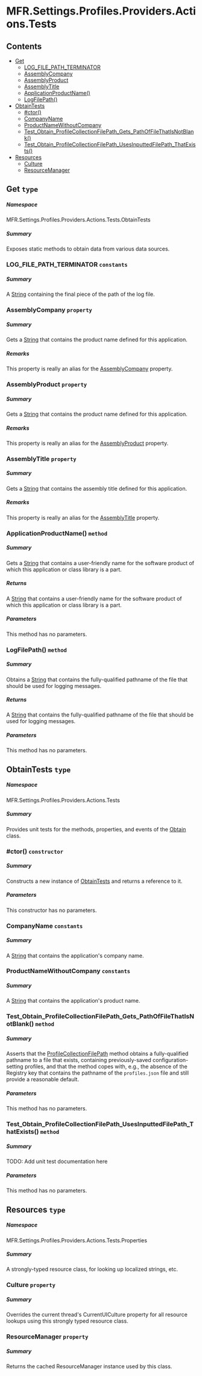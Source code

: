 <a name='assembly'></a>
# MFR.Settings.Profiles.Providers.Actions.Tests

## Contents

- [Get](#T-MFR-Settings-Profiles-Providers-Actions-Tests-ObtainTests-Get 'MFR.Settings.Profiles.Providers.Actions.Tests.ObtainTests.Get')
  - [LOG_FILE_PATH_TERMINATOR](#F-MFR-Settings-Profiles-Providers-Actions-Tests-ObtainTests-Get-LOG_FILE_PATH_TERMINATOR 'MFR.Settings.Profiles.Providers.Actions.Tests.ObtainTests.Get.LOG_FILE_PATH_TERMINATOR')
  - [AssemblyCompany](#P-MFR-Settings-Profiles-Providers-Actions-Tests-ObtainTests-Get-AssemblyCompany 'MFR.Settings.Profiles.Providers.Actions.Tests.ObtainTests.Get.AssemblyCompany')
  - [AssemblyProduct](#P-MFR-Settings-Profiles-Providers-Actions-Tests-ObtainTests-Get-AssemblyProduct 'MFR.Settings.Profiles.Providers.Actions.Tests.ObtainTests.Get.AssemblyProduct')
  - [AssemblyTitle](#P-MFR-Settings-Profiles-Providers-Actions-Tests-ObtainTests-Get-AssemblyTitle 'MFR.Settings.Profiles.Providers.Actions.Tests.ObtainTests.Get.AssemblyTitle')
  - [ApplicationProductName()](#M-MFR-Settings-Profiles-Providers-Actions-Tests-ObtainTests-Get-ApplicationProductName 'MFR.Settings.Profiles.Providers.Actions.Tests.ObtainTests.Get.ApplicationProductName')
  - [LogFilePath()](#M-MFR-Settings-Profiles-Providers-Actions-Tests-ObtainTests-Get-LogFilePath 'MFR.Settings.Profiles.Providers.Actions.Tests.ObtainTests.Get.LogFilePath')
- [ObtainTests](#T-MFR-Settings-Profiles-Providers-Actions-Tests-ObtainTests 'MFR.Settings.Profiles.Providers.Actions.Tests.ObtainTests')
  - [#ctor()](#M-MFR-Settings-Profiles-Providers-Actions-Tests-ObtainTests-#ctor 'MFR.Settings.Profiles.Providers.Actions.Tests.ObtainTests.#ctor')
  - [CompanyName](#F-MFR-Settings-Profiles-Providers-Actions-Tests-ObtainTests-CompanyName 'MFR.Settings.Profiles.Providers.Actions.Tests.ObtainTests.CompanyName')
  - [ProductNameWithoutCompany](#F-MFR-Settings-Profiles-Providers-Actions-Tests-ObtainTests-ProductNameWithoutCompany 'MFR.Settings.Profiles.Providers.Actions.Tests.ObtainTests.ProductNameWithoutCompany')
  - [Test_Obtain_ProfileCollectionFilePath_Gets_PathOfFileThatIsNotBlank()](#M-MFR-Settings-Profiles-Providers-Actions-Tests-ObtainTests-Test_Obtain_ProfileCollectionFilePath_Gets_PathOfFileThatIsNotBlank 'MFR.Settings.Profiles.Providers.Actions.Tests.ObtainTests.Test_Obtain_ProfileCollectionFilePath_Gets_PathOfFileThatIsNotBlank')
  - [Test_Obtain_ProfileCollectionFilePath_UsesInputtedFilePath_ThatExists()](#M-MFR-Settings-Profiles-Providers-Actions-Tests-ObtainTests-Test_Obtain_ProfileCollectionFilePath_UsesInputtedFilePath_ThatExists 'MFR.Settings.Profiles.Providers.Actions.Tests.ObtainTests.Test_Obtain_ProfileCollectionFilePath_UsesInputtedFilePath_ThatExists')
- [Resources](#T-MFR-Settings-Profiles-Providers-Actions-Tests-Properties-Resources 'MFR.Settings.Profiles.Providers.Actions.Tests.Properties.Resources')
  - [Culture](#P-MFR-Settings-Profiles-Providers-Actions-Tests-Properties-Resources-Culture 'MFR.Settings.Profiles.Providers.Actions.Tests.Properties.Resources.Culture')
  - [ResourceManager](#P-MFR-Settings-Profiles-Providers-Actions-Tests-Properties-Resources-ResourceManager 'MFR.Settings.Profiles.Providers.Actions.Tests.Properties.Resources.ResourceManager')

<a name='T-MFR-Settings-Profiles-Providers-Actions-Tests-ObtainTests-Get'></a>
## Get `type`

##### Namespace

MFR.Settings.Profiles.Providers.Actions.Tests.ObtainTests

##### Summary

Exposes static methods to obtain data from various data sources.

<a name='F-MFR-Settings-Profiles-Providers-Actions-Tests-ObtainTests-Get-LOG_FILE_PATH_TERMINATOR'></a>
### LOG_FILE_PATH_TERMINATOR `constants`

##### Summary

A [String](http://msdn.microsoft.com/query/dev14.query?appId=Dev14IDEF1&l=EN-US&k=k:System.String 'System.String') containing the final piece of the path of the
log file.

<a name='P-MFR-Settings-Profiles-Providers-Actions-Tests-ObtainTests-Get-AssemblyCompany'></a>
### AssemblyCompany `property`

##### Summary

Gets a [String](http://msdn.microsoft.com/query/dev14.query?appId=Dev14IDEF1&l=EN-US&k=k:System.String 'System.String') that contains the product name defined
for this application.

##### Remarks

This property is really an alias for the
[AssemblyCompany](#P-AssemblyMetadata-AssemblyCompany 'AssemblyMetadata.AssemblyCompany') property.

<a name='P-MFR-Settings-Profiles-Providers-Actions-Tests-ObtainTests-Get-AssemblyProduct'></a>
### AssemblyProduct `property`

##### Summary

Gets a [String](http://msdn.microsoft.com/query/dev14.query?appId=Dev14IDEF1&l=EN-US&k=k:System.String 'System.String') that contains the product name defined
for this application.

##### Remarks

This property is really an alias for the
[AssemblyProduct](#P-AssemblyMetadata-AssemblyProduct 'AssemblyMetadata.AssemblyProduct') property.

<a name='P-MFR-Settings-Profiles-Providers-Actions-Tests-ObtainTests-Get-AssemblyTitle'></a>
### AssemblyTitle `property`

##### Summary

Gets a [String](http://msdn.microsoft.com/query/dev14.query?appId=Dev14IDEF1&l=EN-US&k=k:System.String 'System.String') that contains the assembly title defined
for this application.

##### Remarks

This property is really an alias for the
[AssemblyTitle](#P-AssemblyMetadata-AssemblyTitle 'AssemblyMetadata.AssemblyTitle') property.

<a name='M-MFR-Settings-Profiles-Providers-Actions-Tests-ObtainTests-Get-ApplicationProductName'></a>
### ApplicationProductName() `method`

##### Summary

Gets a [String](http://msdn.microsoft.com/query/dev14.query?appId=Dev14IDEF1&l=EN-US&k=k:System.String 'System.String') that contains a user-friendly name for
the software product of which this application or class library is a part.

##### Returns

A [String](http://msdn.microsoft.com/query/dev14.query?appId=Dev14IDEF1&l=EN-US&k=k:System.String 'System.String') that contains a user-friendly name
for the software product of which this application or class library is a part.

##### Parameters

This method has no parameters.

<a name='M-MFR-Settings-Profiles-Providers-Actions-Tests-ObtainTests-Get-LogFilePath'></a>
### LogFilePath() `method`

##### Summary

Obtains a [String](http://msdn.microsoft.com/query/dev14.query?appId=Dev14IDEF1&l=EN-US&k=k:System.String 'System.String') that contains the fully-qualified
pathname of the file that should be used for logging messages.

##### Returns

A [String](http://msdn.microsoft.com/query/dev14.query?appId=Dev14IDEF1&l=EN-US&k=k:System.String 'System.String') that contains the fully-qualified
pathname of the file that should be used for logging messages.

##### Parameters

This method has no parameters.

<a name='T-MFR-Settings-Profiles-Providers-Actions-Tests-ObtainTests'></a>
## ObtainTests `type`

##### Namespace

MFR.Settings.Profiles.Providers.Actions.Tests

##### Summary

Provides unit tests for the methods, properties, and events of the
[Obtain](#T-MFR-Settings-Profiles-Providers-Actions-Obtain 'MFR.Settings.Profiles.Providers.Actions.Obtain') class.

<a name='M-MFR-Settings-Profiles-Providers-Actions-Tests-ObtainTests-#ctor'></a>
### #ctor() `constructor`

##### Summary

Constructs a new instance of
[ObtainTests](#T-MFR-Settings-Profiles-Providers-Actions-Tests-ObtainTests 'MFR.Settings.Profiles.Providers.Actions.Tests.ObtainTests') and
returns a reference to it.

##### Parameters

This constructor has no parameters.

<a name='F-MFR-Settings-Profiles-Providers-Actions-Tests-ObtainTests-CompanyName'></a>
### CompanyName `constants`

##### Summary

A [String](http://msdn.microsoft.com/query/dev14.query?appId=Dev14IDEF1&l=EN-US&k=k:System.String 'System.String') that contains the application's company name.

<a name='F-MFR-Settings-Profiles-Providers-Actions-Tests-ObtainTests-ProductNameWithoutCompany'></a>
### ProductNameWithoutCompany `constants`

##### Summary

A [String](http://msdn.microsoft.com/query/dev14.query?appId=Dev14IDEF1&l=EN-US&k=k:System.String 'System.String') that contains the application's product name.

<a name='M-MFR-Settings-Profiles-Providers-Actions-Tests-ObtainTests-Test_Obtain_ProfileCollectionFilePath_Gets_PathOfFileThatIsNotBlank'></a>
### Test_Obtain_ProfileCollectionFilePath_Gets_PathOfFileThatIsNotBlank() `method`

##### Summary

Asserts that the
[ProfileCollectionFilePath](#M-MFR-Settings-Profiles-Providers-Actions-Obtain-ProfileCollectionFilePath 'MFR.Settings.Profiles.Providers.Actions.Obtain.ProfileCollectionFilePath')
method obtains a fully-qualified pathname to a file that exists, containing
previously-saved configuration-setting profiles, and that the method copes
with, e.g., the absence of the Registry key that contains the pathname of the
`profiles.json` file and still provide a reasonable default.

##### Parameters

This method has no parameters.

<a name='M-MFR-Settings-Profiles-Providers-Actions-Tests-ObtainTests-Test_Obtain_ProfileCollectionFilePath_UsesInputtedFilePath_ThatExists'></a>
### Test_Obtain_ProfileCollectionFilePath_UsesInputtedFilePath_ThatExists() `method`

##### Summary

TODO: Add unit test documentation here

##### Parameters

This method has no parameters.

<a name='T-MFR-Settings-Profiles-Providers-Actions-Tests-Properties-Resources'></a>
## Resources `type`

##### Namespace

MFR.Settings.Profiles.Providers.Actions.Tests.Properties

##### Summary

A strongly-typed resource class, for looking up localized strings, etc.

<a name='P-MFR-Settings-Profiles-Providers-Actions-Tests-Properties-Resources-Culture'></a>
### Culture `property`

##### Summary

Overrides the current thread's CurrentUICulture property for all
  resource lookups using this strongly typed resource class.

<a name='P-MFR-Settings-Profiles-Providers-Actions-Tests-Properties-Resources-ResourceManager'></a>
### ResourceManager `property`

##### Summary

Returns the cached ResourceManager instance used by this class.
